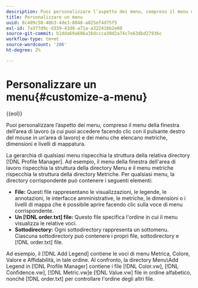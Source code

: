 ```yaml
---
description: Puoi personalizzare l’aspetto dei menu, compreso il menu della finestra dell’area di lavoro (a cui puoi accedere facendo clic con il pulsante destro del mouse in un’area di lavoro) e dei menu che elencano metriche, dimensioni e livelli di mappatura.
title: Personalizzare un menu
uuid: 8c409c50-40b3-4de3-8048-a825ef4d75f5
exl-id: 7a377d9c-d339-43d8-a71a-a322416b2e60
source-git-commit: b1dda69a606a16dccca30d2a74c7e63dbd27936c
workflow-type: tm+mt
source-wordcount: '206'
ht-degree: 2%

---
```


# Personalizzare un menu{#customize-a-menu}

{{eol}}

Puoi personalizzare l’aspetto dei menu, compreso il menu della finestra dell’area di lavoro (a cui puoi accedere facendo clic con il pulsante destro del mouse in un’area di lavoro) e dei menu che elencano metriche, dimensioni e livelli di mappatura.

La gerarchia di qualsiasi menu rispecchia la struttura della relativa directory [!DNL Profile Manager]. Ad esempio, il menu della finestra dell&#39;area di lavoro rispecchia la struttura della directory Menu e il menu metriche rispecchia la struttura della directory Metriche. Per qualsiasi menu, la directory corrispondente può contenere i seguenti elementi:

* **File:** Questi file rappresentano le visualizzazioni, le legende, le annotazioni, le interfacce amministrative, le metriche, le dimensioni o i livelli di mappa che è possibile aprire facendo clic sulla voce di menu corrispondente.
* **Un [!DNL order.txt] file:** Questo file specifica l&#39;ordine in cui il menu visualizza le relative voci.
* **Sottodirectory:** Ogni sottodirectory rappresenta un sottomenu. Ciascuna sottodirectory può contenere i propri file, sottodirectory e [!DNL order.txt] file.

Ad esempio, il [!DNL Add Legend] contiene le voci di menu Metrica, Colore, Valore e Affidabilità, in tale ordine. Al confronto, la directory Menu\Add Legend in [!DNL Profile Manager] contiene i file [!DNL Color.vw], [!DNL Confidence.vw], [!DNL Metric.vw]e [!DNL Value.vw] file in ordine alfabetico, nonché [!DNL order.txt] per controllare l&#39;ordine degli altri file.
